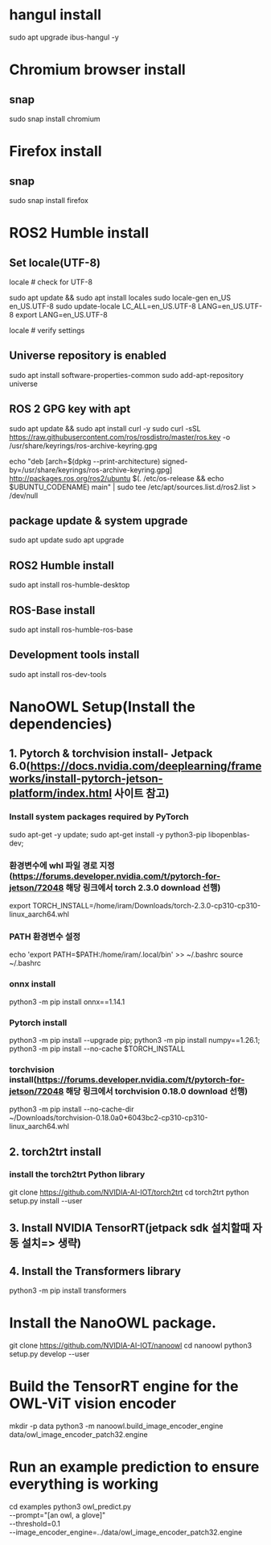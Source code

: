 # hangul install

sudo apt upgrade ibus-hangul -y


# Chromium browser install

## snap

sudo snap install chromium

# Firefox install

## snap

sudo snap install firefox

# ROS2 Humble install

## Set locale(UTF-8)

locale  # check for UTF-8

sudo apt update && sudo apt install locales
sudo locale-gen en_US en_US.UTF-8
sudo update-locale LC_ALL=en_US.UTF-8 LANG=en_US.UTF-8
export LANG=en_US.UTF-8

locale  # verify settings


## Universe repository is enabled

sudo apt install software-properties-common
sudo add-apt-repository universe

##  ROS 2 GPG key with apt

sudo apt update && sudo apt install curl -y
sudo curl -sSL https://raw.githubusercontent.com/ros/rosdistro/master/ros.key -o /usr/share/keyrings/ros-archive-keyring.gpg

echo "deb [arch=$(dpkg --print-architecture) signed-by=/usr/share/keyrings/ros-archive-keyring.gpg] http://packages.ros.org/ros2/ubuntu $(. /etc/os-release && echo $UBUNTU_CODENAME) main" | sudo tee /etc/apt/sources.list.d/ros2.list > /dev/null

## package update & system upgrade

sudo apt update
sudo apt upgrade

## ROS2 Humble install

sudo apt install ros-humble-desktop


## ROS-Base install

sudo apt install ros-humble-ros-base

## Development tools install

sudo apt install ros-dev-tools

# NanoOWL Setup(Install the dependencies)

## 1. Pytorch & torchvision install- Jetpack 6.0(https://docs.nvidia.com/deeplearning/frameworks/install-pytorch-jetson-platform/index.html 사이트 참고) 

### Install system packages required by PyTorch

sudo apt-get -y update; 
sudo apt-get install -y  python3-pip libopenblas-dev;

### 환경변수에 whl 파일 경로 지정(https://forums.developer.nvidia.com/t/pytorch-for-jetson/72048 해당 링크에서 torch 2.3.0 download 선행)

export TORCH_INSTALL=/home/iram/Downloads/torch-2.3.0-cp310-cp310-linux_aarch64.whl

### PATH 환경변수 설정

echo 'export PATH=$PATH:/home/iram/.local/bin' >> ~/.bashrc
source ~/.bashrc

### onnx install

python3 -m pip install onnx==1.14.1

### Pytorch install

python3 -m pip install --upgrade pip; python3 -m pip install numpy==1.26.1; python3 -m pip install --no-cache $TORCH_INSTALL

### torchvision install(https://forums.developer.nvidia.com/t/pytorch-for-jetson/72048 해당 링크에서 torchvision 0.18.0 download 선행)

python3 -m pip install --no-cache-dir \
  ~/Downloads/torchvision-0.18.0a0+6043bc2-cp310-cp310-linux_aarch64.whl


## 2. torch2trt install

### install the torch2trt Python library
git clone https://github.com/NVIDIA-AI-IOT/torch2trt
cd torch2trt
python setup.py install --user

## 3. Install NVIDIA TensorRT(jetpack sdk 설치할때 자동 설치=> 생략)

## 4. Install the Transformers library

python3 -m pip install transformers


# Install the NanoOWL package.

git clone https://github.com/NVIDIA-AI-IOT/nanoowl
cd nanoowl
python3 setup.py develop --user

# Build the TensorRT engine for the OWL-ViT vision encoder

mkdir -p data
python3 -m nanoowl.build_image_encoder_engine \
    data/owl_image_encoder_patch32.engine

# Run an example prediction to ensure everything is working

cd examples
python3 owl_predict.py \
    --prompt="[an owl, a glove]" \
    --threshold=0.1 \
    --image_encoder_engine=../data/owl_image_encoder_patch32.engine
